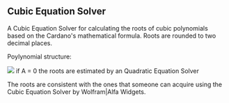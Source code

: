 ## Cubic Equation Solver

A Cubic Equation Solver for calculating the roots of cubic polynomials based on the Cardano's mathematical formula.
Roots are rounded to two decimal places.

Poylynomial structure:

<img src="https://render.githubusercontent.com/render/math?math=%5Cbegin%7Beqnarray%7D%0AAx%5E%7B3%7D%2BBx%5E%7B2%7D%2BCx%2BD%3D0%0A%5Cend%20%7Beqnarray%7D%0A%0A%0A">
if A = 0 the roots are estimated by an Quadratic Equation Solver

The roots are consistent with the ones that someone can acquire using the 
Cubic Equation Solver by Wolfram|Alfa Widgets.
